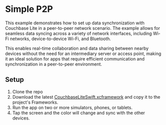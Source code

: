 # Simple P2P

This example demonstrates how to set up data synchronization with Couchbase Lite in a peer-to-peer network scenario. The example allows for seamless data syncing across a variety of network interfaces, including Wi-Fi networks, device-to-device Wi-Fi, and Bluetooth.

This enables real-time collaboration and data sharing between nearby devices without the need for an intermediary server or access point, making it an ideal solution for apps that require efficient communication and synchronization in a peer-to-peer environment.

## Setup
1. Clone the repo
2. Download the latest [CouchbaseLiteSwift.xcframework](https://www.couchbase.com/downloads/?family=couchbase-lite) and copy it to the project's Frameworks.
3. Run the app on two or more simulators, phones, or tablets.
4. Tap the screen and the color will change and sync with the other devices.
